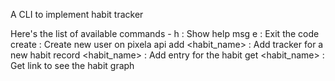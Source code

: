 A CLI to implement habit tracker 


Here's the list of available commands -
    h : Show help msg
    e : Exit the code
    create <username> : Create new user on pixela api
    add <username> <habit_name>  : Add tracker for a new habit
    record <username> <habit_name> <value> : Add entry for the habit
    get <username> <habit_name> : Get link to see the habit graph
